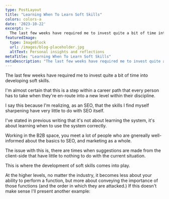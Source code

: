```yaml
---
type: PostLayout
title: "Learning When To Learn Soft Skills"
colors: colors-a
date: '2023-10-22'
excerpt: >-
  The last few weeks have required me to invest quite a bit of time into developing soft skills.......
featuredImage:
  type: ImageBlock
  url: /images/blog-placeholder.jpg
  altText: Personal insights and reflections
metaTitle: "Learning When To Learn Soft Skills"
metaDescription: "The last few weeks have required me to invest quite a bit of time into developing soft skills...."
---
```

The last few weeks have required me to invest quite a bit of time into developing soft skills.

I'm almost certain that this is a step within a career path that every person has to take when they're en-route into a new level within their discipline.

I say this because I'm realizing, as an SEO, that the skills I find myself sharpening have very little to do with SEO itself.

I've stated in previous writing that it's not about learning the system, it's about learning when to use the system correctly.

Working in the B2B space, you meet a lot of people who are gnereally well-informed about the basics to SEO, and marketing as a whole.

The issue with this is, there are times when suggestions are made from the client-side that have little to nothing to do with the current situation.

This is where the development of soft skills comes into play.

At the higher levels, no matter the industry, it becomes less about your ability to perform a function, but more about conveying the importance of those functions (and the order in which they are attacked.)
If this doesn't make sense I'll present another example: